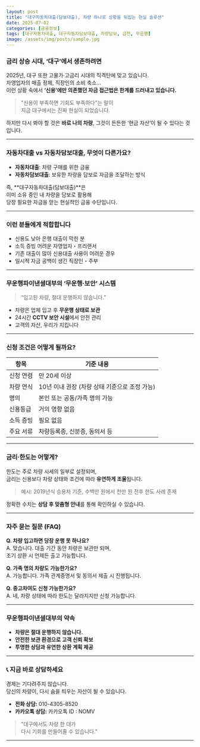 ```yaml
---
layout: post
title: "대구자동차대출(담보대출), 차량 하나로 상황을 뒤집는 현실 솔루션"
date: 2025-07-02
categories: [금융정보]
tags: [대구자동차대출, 대구자동차담보대출, 차량담보, 급전, 무운행]
image: /assets/img/posts/sample.jpg
---
```


### 금리 상승 시대, ‘대구’에서 생존하려면

2025년, 대구 또한 고물가·고금리 시대의 직격탄에 맞고 있습니다.  
자영업자의 매출 정체, 직장인의 소비 축소…  
이런 상황 속에서 **‘신용’에만 의존했던 자금 접근법은 한계를 드러내고 있습니다.**

> "신용이 부족하면 기회도 부족하다"는 말이  
> 지금 대구에서는 진짜 현실이 되었습니다.

하지만 다시 봐야 할 것은 **바로 나의 차량**, 그것이 든든한 ‘현금 자산’이 될 수 있다는 것입니다.

---

### 자동차대출 vs 자동차담보대출, 무엇이 다른가요?

- **자동차대출**: 차량 구매를 위한 금융  
- **자동차담보대출**: 보유한 차량을 담보로 자금을 조달하는 방식

즉, **대구자동차대출(담보대출)**은  
이미 소유 중인 내 차량을 담보로 활용해  
당장 필요한 자금을 맏는 현실적인 금융 수단입니다.

---

### 이런 분들에게 적합합니다

- 신용도 낮아 은행 대출이 막힌 분  
- 소득 증빙 어려운 자영업자・프리랜서  
- 기존 대출이 많아 신용대출 사용이 어려운 경우  
- 일시적 자금 공백이 생긴 직장인・주부

---

### 무운행파이낸셜대부의 ‘무운행·보안’ 시스템

> “입고된 차량, 절대 운행하지 않습니다.”

- 차량은 업체 입고 후 **무운행 상태로 보관**
- 24시간 **CCTV 보안 시설**에서 안전 관리
- 고객의 자산, 우리가 지킵니다

---

### 신청 조건은 어떻게 될까요?

| 항목       | 기준 내용 |
|------------|-----------|
| 신청 연령   | 만 20세 이상 |
| 차량 연식  | 10년 이내 권장 (차량 상태 기준으로 조정 가능) |
| 명의       | 본인 또는 공동/가족 명의 가능 |
| 신용등급   | 거의 영향 없음 |
| 소득 증빙  | 필요 없음 |
| 주요 서류  | 차량등록증, 신분증, 동의서 등 |

---

### 금리·한도는 어떻게?

한도는 주로 차량 시세의 일부로 설정되며,  
금리는 신용보다 차량 상태와 조건에 따라 **유연하게 조율**됩니다.

> 예시: 2019년식 승용차 기준, 수백만 원에서 천만 원 전후 한도 사례 존재

정확한 수치는 **상담 후 맞춤형 안내**를 통해 확인하실 수 있습니다.

---

### 자주 묻는 질문 (FAQ)

**Q. 차량 입고하면 당장 운행 못 하나요?**  
A. 맞습니다. 대출 기간 동안 차량은 보관만 되며,  
조기 상환 시 언제든 출고 가능합니다.

**Q. 가족 명의 차량도 가능한가요?**  
A. 가능합니다. 가족 관계증명서 및 동의서 제출 시 진행됩니다.

**Q. 중고차여도 신청 가능한가요?**  
A. 네, 차량 상태에 따라 한도는 달라지지만 신청 가능합니다.

---

### 무운행파이낸셜대부의 약속

- **차량은 절대 운행하지 않습니다.**  
- **안전한 보관 환경으로 고객 신뢰 확보**  
- **투명한 상담과 유연한 상환 계획 제공**

---

### 📞 지금 바로 상담하세요

경제는 기다려주지 않습니다.  
당신의 차량이, 다시 숨을 틔우는 자산이 될 수 있습니다.

- **전화 상담:** 010-4305-8520  
- **카카오톡 상담:** 카카오톡 ID : NOMV

> "대구에서도 차량 한 대가  
> 다시 기회를 만들어줄 수 있습니다."

---
